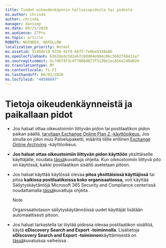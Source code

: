 ```yaml
---
title: Tiedot oikeudenkäynnin hallussapidosta tai pidosta
ms.author: chrisda
author: chrisda
manager: dansimp
ms.date: 04/21/2020
ms.audience: ITPro
ms.topic: article
ROBOTS: NOINDEX, NOFOLLOW
localization_priority: Normal
ms.assetid: 52484e19-9328-42f4-b675-7e0be9338a8b
ms.openlocfilehash: 63b28edc5d2eb7c8d904e004c06c5682768411a7
ms.sourcegitcommit: bc7d6f4f3c9f7060d073f5130e1ec856e248d020
ms.translationtype: MT
ms.contentlocale: fi-FI
ms.lasthandoff: 06/02/2020
ms.locfileid: "44508697"
---
```

# <a name="about-litigation-holds-and-in-place-holds"></a>Tietoja oikeudenkäynneistä ja paikallaan pidot

- Jos haluat ottaa oikeustoimiin liittyvän pidon tai postilaatikon pidon paikan päällä, [tarvitaan Exchange Online Plan 2 -käyttöoikeus.](https://docs.microsoft.com/office365/servicedescriptions/office-365-platform-service-description/office-365-plan-options) Jos sinulla on jokin muu Palvelupaketti, määritä tilille erillinen [Exchange Online Archiving](https://docs.microsoft.com/office365/servicedescriptions/exchange-online-archiving-service-description/exchange-online-archiving-service-description) -käyttöoikeus. 
    
- **Jos haluat ottaa oikeustoimiin liittyvän pidon käyttöön** yksittäiselle käyttäjälle, noudata [tässä](https://docs.microsoft.com/office365/SecurityCompliance/place-a-mailbox-on-litigation-hold)kuvattuja ohjeita. Kun oikeustoimiin liittyvä pito on käytössä, kaikki postilaatikon sisältö asetetaan pitoon.
    
- Jos haluat käyttää käytössä olevaa **pitoa yksittäisissä käyttäjissä** tai pitoa **kaikissa postilaatikoissa koko organisaatiossa,** voit käyttää Säilytyskäytäntöjä Microsoft 365 Security and Compliance centerissä noudattamalla [tässä]( https://docs.microsoft.com/microsoft-365/compliance/retention-policies)kuvattuja ohjeita .
    
    > [!NOTE]
    > Organisaatiotason säilytyskäytännöissä uudet käyttäjät lisätään automaattisesti pitoon. 
  
- Jos haluat tarkastella tai löytää pidossa olevaa postilaatikon sisältöä, käytä **eDiscovery Search and Export -toiminnolla**. Lisätietoja **eDiscovery Search and Export -toiminnon**käyttämisestä on [tässä](https://docs.microsoft.com/microsoft-365/compliance/export-search-results)kuvatuissa vaiheissa .
    

